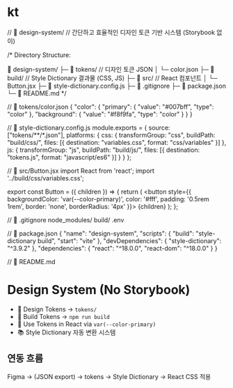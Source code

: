 # kt

// 📁 design-system/
// 간단하고 효율적인 디자인 토큰 기반 시스템 (Storybook 없이)

/*
Directory Structure:

📁 design-system/
├─ 📁 tokens/             // 디자인 토큰 JSON
│   └─ color.json
├─ 📁 build/              // Style Dictionary 결과물 (CSS, JS)
├─ 📁 src/                // React 컴포넌트
│   └─ Button.jsx
├─ 📄 style-dictionary.config.js
├─ 📄 .gitignore
├─ 📄 package.json
└─ 📄 README.md
*/

// 📄 tokens/color.json
{
  "color": {
    "primary": {
      "value": "#007bff",
      "type": "color"
    },
    "background": {
      "value": "#f8f9fa",
      "type": "color"
    }
  }
}

// 📄 style-dictionary.config.js
module.exports = {
  source: ["tokens/**/*.json"],
  platforms: {
    css: {
      transformGroup: "css",
      buildPath: "build/css/",
      files: [{
        destination: "variables.css",
        format: "css/variables"
      }]
    },
    js: {
      transformGroup: "js",
      buildPath: "build/js/",
      files: [{
        destination: "tokens.js",
        format: "javascript/es6"
      }]
    }
  }
};

// 📄 src/Button.jsx
import React from 'react';
import '../build/css/variables.css';

export const Button = ({ children }) => {
  return (
    <button style={{
      backgroundColor: 'var(--color-primary)',
      color: '#fff',
      padding: '0.5rem 1rem',
      border: 'none',
      borderRadius: '4px'
    }}>
      {children}
    </button>
  );
};

// 📄 .gitignore
node_modules/
build/
.env

// 📄 package.json
{
  "name": "design-system",
  "scripts": {
    "build": "style-dictionary build",
    "start": "vite"
  },
  "devDependencies": {
    "style-dictionary": "^3.9.2"
  },
  "dependencies": {
    "react": "^18.0.0",
    "react-dom": "^18.0.0"
  }
}

// 📄 README.md
# Design System (No Storybook)

- 🎨 Design Tokens → `tokens/`
- 🧪 Build Tokens → `npm run build`
- 🧵 Use Tokens in React via `var(--color-primary)`
- 📚 Style Dictionary 자동 변환 시스템

## 연동 흐름
Figma → (JSON export) → tokens → Style Dictionary → React CSS 적용
